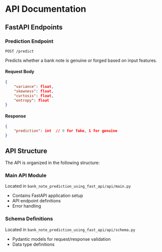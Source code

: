 # API Documentation

## FastAPI Endpoints

### Prediction Endpoint
`POST /predict`

Predicts whether a bank note is genuine or forged based on input features.

#### Request Body
```json
{
    "variance": float,
    "skewness": float,
    "curtosis": float,
    "entropy": float
}
```

#### Response
```json
{
    "prediction": int  // 0 for fake, 1 for genuine
}
```

## API Structure
The API is organized in the following structure:

### Main API Module
Located in `bank_note_prediction_using_fast_api/api/main.py`
- Contains FastAPI application setup
- API endpoint definitions
- Error handling

### Schema Definitions
Located in `bank_note_prediction_using_fast_api/api/schema.py`
- Pydantic models for request/response validation
- Data type definitions